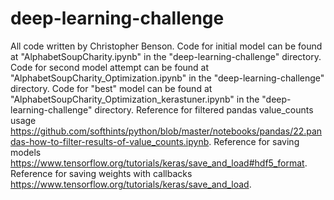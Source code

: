 # deep-learning-challenge
All code written by Christopher Benson.
Code for initial model can be found at "AlphabetSoupCharity.ipynb" in the "deep-learning-challenge" directory.
Code for second model attempt can be found at "AlphabetSoupCharity_Optimization.ipynb" in the "deep-learning-challenge" directory.
Code for "best" model can be found at "AlphabetSoupCharity_Optimization_kerastuner.ipynb" in the "deep-learning-challenge" directory.
Reference for filtered pandas value_counts usage <https://github.com/softhints/python/blob/master/notebooks/pandas/22.pandas-how-to-filter-results-of-value_counts.ipynb>. Reference for saving models <https://www.tensorflow.org/tutorials/keras/save_and_load#hdf5_format>. Reference for saving weights with callbacks <https://www.tensorflow.org/tutorials/keras/save_and_load>.
